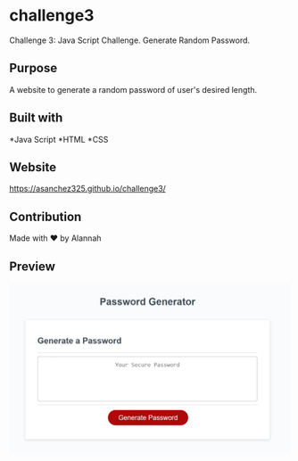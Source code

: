 # challenge3
Challenge 3: Java Script Challenge. Generate Random Password.
## Purpose 
A website to generate a random password of user's desired length. 
## Built with 
*Java Script
*HTML
*CSS
## Website 
https://asanchez325.github.io/challenge3/
## Contribution 
Made with ❤️  by Alannah 
## Preview
![alt preview](assets/images/capture.JPG) 
